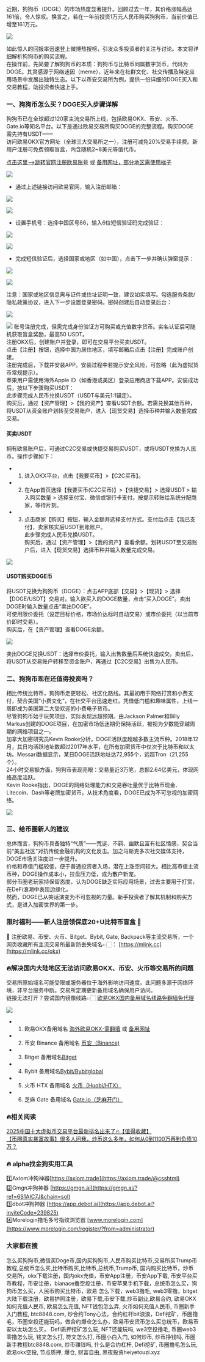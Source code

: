 近期，狗狗币（DOGE）的市场热度显著提升。回顾过去一年，其价格涨幅高达161倍，令人惊叹。换言之，若在一年前投资1万元人民币购买狗狗币，当前价值已增至161万元。

[![](https://307e939.webp.li/20250423094931034.png)](https://btc8848.com/top-10-exchanges)

如此惊人的回报率迅速登上微博热搜榜，引发众多投资者的关注与讨论。本文将详细解析狗狗币的购买流程。  
在操作前，先简要了解狗狗币的本质：狗狗币与比特币同属数字货币，代码为DOGE。其灵感源于网络迷因（meme），近年来在社群文化、社交传播及特定应用场景中发展出独特生态。以下以币安交易所为例，提供一份详细的DOGE买入和交易教程，助投资者快速上手。

### 一、狗狗币怎么买？DOGE买入步骤详解
狗狗币已在全球超过120家主流交易所上线，包括欧易OKX、币安、火币、Gate.io等知名平台。以下是通过欧易交易所购买DOGE的完整流程。购买DOGE需先持有USDT——  
访问欧易OKX官方网址（全球三大交易所之一），注册可减免20%交易手续费。新用户注册可免费领取盲盒，内含随机2~8美元等值代币。

 [点击这里–>跳转官网注册欧易账号](https://www.oucnyi.net/zh-hans/join/74873351)  或 [备用网址，部分地区需使用梯子](https://www.okx.com/join/74873351)

 [![](https://fe095ec.webp.li/top-10-exchanges-001.jpg)](https://www.oucnyi.net/zh-hans/join/74873351)

- 通过上述链接访问欧易官网，输入注册邮箱：

[![](https://ac63e02.webp.li/okx2.jpg)](https://btc8848.com/top-10-exchanges)

[![](https://ac63e02.webp.li/okx3.jpg)](https://btc8848.com/top-10-exchanges)

- 设置手机号：选择中国区号86，输入6位短信验证码完成验证：

[![](https://ac63e02.webp.li/okx4.jpg)](https://btc8848.com/top-10-exchanges)

[![](https://ac63e02.webp.li/okx5.jpg)](https://btc8848.com/top-10-exchanges)

- 完成短信验证后，选择国家或地区（如中国），点击下一步并确认弹窗提示：

[![](https://ac63e02.webp.li/okx6.jpg)](https://btc8848.com/top-10-exchanges)

[![](https://ac63e02.webp.li/okx7.jpg)](https://btc8848.com/top-10-exchanges)

注意：国家或地区信息需与证件或住址证明一致，建议如实填写。勾选服务条款/隐私政策协议，进入下一步设置登录密码。密码创建后自动登录后台：

[![](https://ac63e02.webp.li/okx8.jpg)](https://btc8848.com/top-10-exchanges)

[![](https://ac63e02.webp.li/okx9.jpg)](https://btc8848.com/top-10-exchanges)
账号注册完成，但需完成身份验证方可购买或充值数字货币。实名认证后可随机获取盲盒奖励，最高50 USDT。  
注册OKX后，创建账户并登录，即可在交易平台买卖USDT。  
点击【注册】按钮，选择中国为居住地区，填写邮箱后点击【注册】完成账户创建。  
注册完成后，下载并安装APP。安装过程中若提示安全风险，可忽略（此为虚拟货币常规提示）。  
苹果用户需使用海外Apple ID（如香港或美区）登录应用商店下载APP。安装成功后，按以下步骤购买USDT：  
此步骤完成人民币兑换USDT（USDT与美元1:1锚定）。  
购买后，通过【资产管理】>【我的资产】查看USDT余额。若需兑换其他币种，将USDT从资金账户划转至交易账户，进入【现货交易】选择币种并输入数量完成交易。

#### 买卖USDT
拥有欧易账户后，可通过C2C交易或快捷交易购买USDT，或将USDT兑换为人民币。操作步骤如下：  
- 1. 进入OKX平台，点击【我要买币】>【C2C买币】。  
- 2. 在App首页选择【我要买币(C2C买币)】>【快捷交易】> 选择USDT > 输入购买数量 > 选择支付宝、微信或银行卡支付。按提示转账给系统分配商家，等待片刻。  
- 3. 点击商家【购买】按钮，输入金额并选择支付方式。支付后点击【我已支付】，卖家核实后USDT到账账户。  
此步骤完成人民币兑换USDT。  
购买后，通过【资产管理】>【我的资产】查看余额。划转USDT至交易账户后，进入【现货交易】选择币种并输入数量完成交易。

![](https://ac63e02.webp.li/ouyichongzhi.png)

#### USDT购买DOGE币
将USDT兑换为狗狗币（DOGE）：点击APP底部【交易】>【现货】> 选择【DOGE/USDT】交易对。输入欲买入的DOGE数量，点击“买入DOGE”。卖出DOGE时输入数量点击“卖出DOGE”。  
可使用限价委托（设定目标价格，市场价达标时自动交易）或市价委托（以当前市价即时交易）。  
购买后，在【资产管理】查看DOGE余额。

[![](https://307e939.webp.li/20250423095248392.png)](https://btc8848.com/top-10-exchanges)

卖出DOGE兑换USDT：选择市价委托，输入出售数量后系统快速成交。卖出后，将USDT从交易账户转移至资金账户，再通过【C2C交易】出售为人民币。

### 二、狗狗币现在还值得投资吗？
相比传统比特币，狗狗币走更轻松、社区化路线。其最初用于网络打赏和小费支付，契合美国“小费文化”，在社交平台迅速走红。凭借低门槛和趣味属性，上线一周即成为美国第二大受欢迎的小费电子货币。  
尽管狗狗币始于玩笑项目，实际表现远超预期。由Jackson Palmer和Billy Markus创建的DOGE项目，在加密市场低迷期仍保持活跃，被视为少数能穿越周期的网络项目之一。  
加拿大加密研究员Kevin Rooke分析，DOGE活跃度超越多数主流币种。2018年12月，其日均活跃地址数超过2017年水平，在所有加密货币中仅次于比特币和以太坊。Messari数据显示，某日DOGE活跃地址达72,955个，远超Tron（21,255个）。  
24小时交易额方面，狗狗币表现亮眼：交易量近3万笔，总额2.64亿美元，体现网络高度活跃。  
Kevin Rooke指出，DOGE的网络处理能力和交易吞吐量优于比特币现金、Litecoin、Dash等老牌加密货币。从技术角度看，DOGE已成为不可忽视的加密网络。

[![](https://307e939.webp.li/20250423095507256.png)](https://btc8848.com/top-10-exchanges)

### 三、给币圈新人的建议
总体而言，狗狗币具备独特“气质”——荒诞、不羁、幽默且富有社区情感，契合当前“美韭社区”对抗传统金融机构的文化反击。加之马斯克多次社交媒体支持，DOGE市场关注度进一步提升。  
价格和市值门槛较低，便于普通投资者入场，潜在上涨空间较大。相比高市值主流币种，DOGE操作成本小，拉盘压力低，成为散户新宠。  
部分币圈老玩家持保留态度，认为DOGE缺乏实际应用场景，过去主要用于打赏，在DeFi浪潮中表现边缘化。  
然而，DOGE已从笑话演变为不可忽视的力量。新手投资者了解其机制和购买方式，是进入加密世界的第一步。

### 限时福利——新人注册领保底20+U比特币盲盒 🎁
🎁 注册欧易、币安、火币、Bitget、Bybit, Gate, Backpack等主流交易所，一个网页收藏所有主流交易所最新防丢失域名👉🏻： [https://mlink.cc](https://mlink.cc/okx)

### 🔥解决国内大陆地区无法访问欧易OKX、币安、火币等交易所的问题
交易所原始域名可能受限或服务器位于海外影响访问速度。此问题多源于网络环境，非平台服务中断。交易所定期更新备用域名确保用户访问。  
链接无法打开？尝试国内镜像线路👉🏻 [欧易OKX国内备用域名线路免翻墙免代理](https://vlink.cc/okxcn)

[![](https://307e939.webp.li/20250812124552161.png)](https://vlink.cc/okxcn)

- 1. 欧易OKX备用域名 [海外欧易OKX-需翻墙](https://www.okx.com/join/74873351)  或 [备用网址](https://www.oucnyi.net/zh-hans/join/74873351)  
- 2. 币安 Binance 备用域名 [币安（Binance)](https://accounts.binance.com/zh-CN/register?ref=36457687)  
- 3. Bitget 备用域名[Bitget](https://www.bitget.com/zh-CN/referral/register?from=referral&clacCode=VRNEYUTR)  
- 4. Bybit 备用域名[Bybit/Bybitglobal](https://www.bybitglobal.com/zh-MY/invite/?ref=VMKORMM)  
- 5. 火币 HTX 备用域名 [火币（Huobi/HTX）](https://www.htx.com/invite/zh-cn/1f?invite_code=whf45223)  
- 6. 芝麻 Gate 备用域名 [Gate.io（芝麻开门）](https://www.gate.io/zh/signup?ref_type=103&ref=A1ERAQ)  

### 🔥相关阅读
[2025中国十大虚拟币交易平台最新排名出来了🔥【值得收藏】](https://btc8848.com/top-10-exchanges/)  
[【币圈真实暴富故事】很多人问我，炒币这么多年，如何从0到1100万再到负债10万？](https://heiyetouzi.xyz/biquanstory001/)  

### 🔥 alpha找金狗实用工具
1️⃣Axiom冲狗神器[https://axiom.trade](https://axiom.trade/@csshtml)  
2️⃣Gmgn冲狗神器 [https://gmgn.ai](https://gmgn.ai/?ref=6S1AIC7J&chain=sol)  
3️⃣dbot冲狗神器 [https://app.debot.ai](https://app.debot.ai?inviteCode=239825)  
4️⃣Morelogin撸毛多号指纹浏览器 [www.morelogin.com](https://www.morelogin.com/register/?from=administrator)  

### 大家都在搜
怎么买狗狗币,微信买Doge币,国内买狗狗币,人民币购买比特币,交易所买Trump币教程,总统币怎么买,比特币购买,比特币,总统币,Trump币, 国内购买比特币，炒币交易所，okx下载注册，国内okx充值，币安App注册，币安App下载, 币安平台买币教程，币安注册，bianace撸空投注册，币安苹果手机下载，总统币怎么买，狗狗币怎么买，人民币购买比特币，欧易 怎么下载，web3撸毛, web3零撸，bitget大陆下载注册，欧易护照注册，欧易下载,币安下载,炒币副业,欧易合约, 欧易OKX如何充值人民币, 欧易怎么充值, NFT钱包怎么弄, 火币如何充值人民币, 币圈新手入门教程, btc8848.com, 炒合约Tony心法，合约杠杆bit浪浪，Defi挖矿，币圈撸毛，币圈空投还能玩吗，做合约爆仓怎么办，欧易币安货币怎么买总统币，欧易币安以太坊怎么买， Defi质押挖矿怎么玩, NFT还能玩吗, we3空投撸毛, 币圈web3零撸怎么玩, 铭文怎么打, 符文怎么打, 币圈小白入门, 如何炒币, 炒币挣钱吗, 币圈新手教程btc8848.com, 炒币赚钱吗, 什么是合约杠杆, Defi挖矿, 币圈撸毛怎么玩, 欧易okx空投, 节点质押, 爆仓, 财富自由, 黑夜投资heiyetouzi.xyz